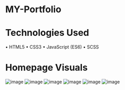 # MY-Portfolio
# Technologies Used
•	HTML5
•	CSS3
•	JavaScript (ES6)
•	SCSS
# Homepage Visuals
![image](https://github.com/Faishal0786/MY-Portfolio/assets/141898542/c1b8e966-fea5-4c3c-8e6e-feef2a88c2f1)
![image](https://github.com/Faishal0786/MY-Portfolio/assets/141898542/487c8334-dc2f-4556-bb21-6a9d3177e410)
![image](https://github.com/Faishal0786/MY-Portfolio/assets/141898542/fa1887bc-8207-4344-92a5-7b17f810cbfa)
![image](https://github.com/Faishal0786/MY-Portfolio/assets/141898542/5ad15a9f-5856-47f5-9305-c4e2a37e32ac)
![image](https://github.com/Faishal0786/MY-Portfolio/assets/141898542/9d3801ab-d6cd-4656-b831-eab33de37ec9)
![image](https://github.com/Faishal0786/MY-Portfolio/assets/141898542/c353a899-21e4-4118-932a-d4f534a7ff48)
